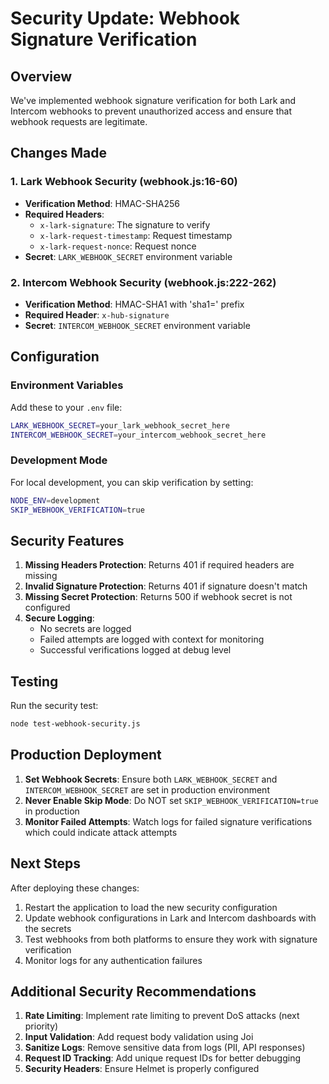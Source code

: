 # Security Update: Webhook Signature Verification

## Overview
We've implemented webhook signature verification for both Lark and Intercom webhooks to prevent unauthorized access and ensure that webhook requests are legitimate.

## Changes Made

### 1. Lark Webhook Security (webhook.js:16-60)
- **Verification Method**: HMAC-SHA256
- **Required Headers**: 
  - `x-lark-signature`: The signature to verify
  - `x-lark-request-timestamp`: Request timestamp
  - `x-lark-request-nonce`: Request nonce
- **Secret**: `LARK_WEBHOOK_SECRET` environment variable

### 2. Intercom Webhook Security (webhook.js:222-262)
- **Verification Method**: HMAC-SHA1 with 'sha1=' prefix
- **Required Header**: `x-hub-signature`
- **Secret**: `INTERCOM_WEBHOOK_SECRET` environment variable

## Configuration

### Environment Variables
Add these to your `.env` file:
```bash
LARK_WEBHOOK_SECRET=your_lark_webhook_secret_here
INTERCOM_WEBHOOK_SECRET=your_intercom_webhook_secret_here
```

### Development Mode
For local development, you can skip verification by setting:
```bash
NODE_ENV=development
SKIP_WEBHOOK_VERIFICATION=true
```

## Security Features

1. **Missing Headers Protection**: Returns 401 if required headers are missing
2. **Invalid Signature Protection**: Returns 401 if signature doesn't match
3. **Missing Secret Protection**: Returns 500 if webhook secret is not configured
4. **Secure Logging**: 
   - No secrets are logged
   - Failed attempts are logged with context for monitoring
   - Successful verifications logged at debug level

## Testing

Run the security test:
```bash
node test-webhook-security.js
```

## Production Deployment

1. **Set Webhook Secrets**: Ensure both `LARK_WEBHOOK_SECRET` and `INTERCOM_WEBHOOK_SECRET` are set in production environment
2. **Never Enable Skip Mode**: Do NOT set `SKIP_WEBHOOK_VERIFICATION=true` in production
3. **Monitor Failed Attempts**: Watch logs for failed signature verifications which could indicate attack attempts

## Next Steps

After deploying these changes:
1. Restart the application to load the new security configuration
2. Update webhook configurations in Lark and Intercom dashboards with the secrets
3. Test webhooks from both platforms to ensure they work with signature verification
4. Monitor logs for any authentication failures

## Additional Security Recommendations

1. **Rate Limiting**: Implement rate limiting to prevent DoS attacks (next priority)
2. **Input Validation**: Add request body validation using Joi
3. **Sanitize Logs**: Remove sensitive data from logs (PII, API responses)
4. **Request ID Tracking**: Add unique request IDs for better debugging
5. **Security Headers**: Ensure Helmet is properly configured